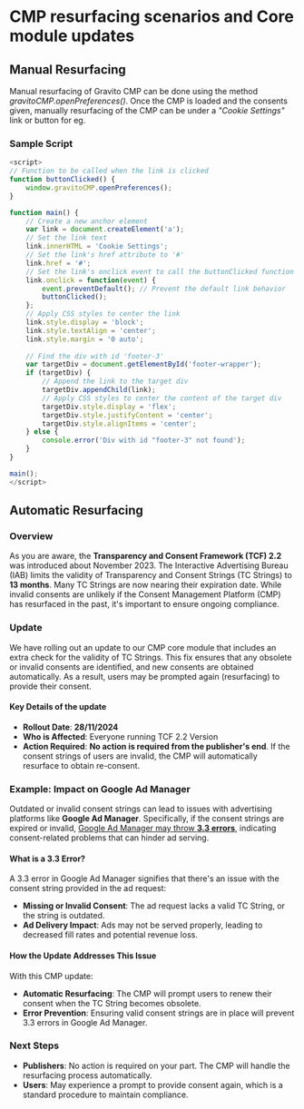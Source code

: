 # CMP resurfacing scenarios and Core module updates

## Manual Resurfacing

Manual resurfacing of Gravito CMP can be done using the  method  *gravitoCMP.openPreferences()*. Once the CMP is loaded and the consents given,  manually resurfacing of the CMP can be under a *"Cookie Settings"* link or button for eg. 

### Sample Script

```javascript
<script>
// Function to be called when the link is clicked
function buttonClicked() {
    window.gravitoCMP.openPreferences();
}

function main() {
    // Create a new anchor element
    var link = document.createElement('a');
    // Set the link text
    link.innerHTML = 'Cookie Settings';
    // Set the link's href attribute to '#'
    link.href = '#';
    // Set the link's onclick event to call the buttonClicked function
    link.onclick = function(event) {
        event.preventDefault(); // Prevent the default link behavior
        buttonClicked();
    };
    // Apply CSS styles to center the link
    link.style.display = 'block';
    link.style.textAlign = 'center';
    link.style.margin = '0 auto';
    
    // Find the div with id 'footer-3'
    var targetDiv = document.getElementById('footer-wrapper');
    if (targetDiv) {
        // Append the link to the target div
        targetDiv.appendChild(link);
        // Apply CSS styles to center the content of the target div
        targetDiv.style.display = 'flex';
        targetDiv.style.justifyContent = 'center';
        targetDiv.style.alignItems = 'center';
    } else {
        console.error('Div with id "footer-3" not found');
    }
}

main();
</script>

```

## Automatic Resurfacing

### Overview

As you are aware, the **Transparency and Consent Framework (TCF) 2.2** was introduced about November 2023. The Interactive Advertising Bureau (IAB) limits the validity of Transparency and Consent Strings (TC Strings) to **13 months**. Many TC Strings are now nearing their expiration date. While invalid consents are unlikely if the Consent Management Platform (CMP) has resurfaced in the past, it's important to ensure ongoing compliance.

### Update

We have  rolling out an update to our CMP core module that includes an extra check for the validity of TC Strings. This fix ensures that any obsolete or invalid consents are identified, and new consents are obtained automatically. As a result, users may be prompted again (resurfacing) to provide their consent.

#### Key Details of the update

- **Rollout Date**: **28/11/2024**
- **Who is Affected**: Everyone running TCF 2.2 Version
- **Action Required**: **No action is required from the publisher's end**. If the consent strings of users are invalid, the CMP will automatically resurface to obtain re-consent.

### Example: Impact on Google Ad Manager

Outdated or invalid consent strings can lead to issues with advertising platforms like **Google Ad Manager**. Specifically, if the consent strings are expired or invalid, [Google Ad Manager may throw **3.3 errors**](https://support.google.com/admanager/answer/9999955?hl=en), indicating consent-related problems that can hinder ad serving.

#### What is a 3.3 Error?

A 3.3 error in Google Ad Manager signifies that there's an issue with the consent string provided in the ad request:

- **Missing or Invalid Consent**: The ad request lacks a valid TC String, or the string is outdated.
- **Ad Delivery Impact**: Ads may not be served properly, leading to decreased fill rates and potential revenue loss.

#### How the Update Addresses This Issue

With this CMP update:

- **Automatic Resurfacing**: The CMP will prompt users to renew their consent when the TC String becomes obsolete.
- **Error Prevention**: Ensuring valid consent strings are in place will prevent 3.3 errors in Google Ad Manager.


### Next Steps

- **Publishers**: No action is required on your part. The CMP will handle the resurfacing process automatically.
- **Users**: May experience a prompt to provide consent again, which is a standard procedure to maintain compliance.

